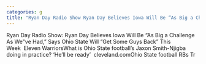 ```yaml
---
categories: g
title: "Ryan Day Radio Show Ryan Day Believes Iowa Will Be “As Big a Challenge As Weve Had” Says Ohio State Will “Get Some Guys Back” This Week  Eleven Warriors"
---
```

Ryan Day Radio Show: Ryan Day Believes Iowa Will Be “As Big a Challenge As We"ve Had,” Says Ohio State Will “Get Some Guys Back” This Week&nbsp;&nbsp;Eleven WarriorsWhat is Ohio State football’s Jaxon Smith-Njigba doing in practice? ‘He’ll be ready’&nbsp;&nbsp;cleveland.comOhio State football RBs Tr